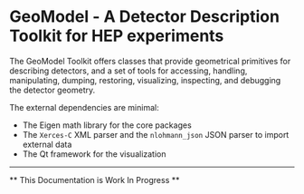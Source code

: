 # GeoModel - A Detector Description Toolkit for HEP experiments


The GeoModel Toolkit offers classes that provide geometrical primitives for describing detectors, and a set of tools for accessing, handling, manipulating, dumping, restoring, visualizing, inspecting, and debugging the detector geometry.

The external dependencies are minimal:

- The Eigen math library for the core packages
- The `Xerces-C` XML parser and the `nlohmann_json` JSON parser to import external data
- The Qt framework for the visualization

----

** This Documentation is Work In Progress **
